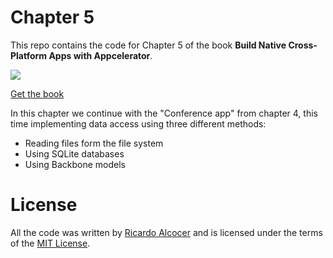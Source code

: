 # Chapter 5

This repo contains the code for Chapter 5 of the book **Build Native Cross-Platform Apps with Appcelerator**.

![](http://sht.tl/bHsIKt)

[Get the book](http://buildmobileapps.io)

In this chapter we continue with the "Conference app" from chapter 4, this time implementing data access using three different methods:

* Reading files form the file system
* Using SQLite databases
* Using Backbone models


# License

All the code was written by [Ricardo Alcocer](http://twitter.com/ricardoalcocer) and is licensed under the terms of the [MIT License](http://alco.mit-license.org).
